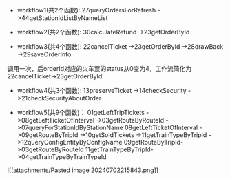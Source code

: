 - workflow1(共2个函数):
27queryOrdersForRefresh
	->44getStationIdListByNameList

- workflow2(共2个函数):
30calculateRefund
	->23getOrderById
	
- workflow3(共4个函数):
22cancelTicket
	->23getOrderById
	->28drawBack
	->29saveOrderInfo

调用一次，后orderId对应的火车票的status从0变为4，工作流简化为
22cancelTicket->23getOrderById

- workflow4(共3个函数):
13preserveTicket
	->14checkSecurity
		->21checkSecurityAboutOrder

- workflow5(共9个函数)：
01getLeftTripTickets
	->08getLeftTicketOfInterval
	->03getRouteByRouteId
	->07queryForStationIdByStationName
08getLeftTicketOfInterval
	->09getRouteByTripId
	->10getSoldTickets
	->11getTrainTypeByTripId
	->12queryConfigEntityByConfigName
09getRouteByTripId->03getRouteByRouteId
11getTrainTypeByTripId->04getTrainTypeByTrainTypeId

![[attachments/Pasted image 20240702215843.png]]
